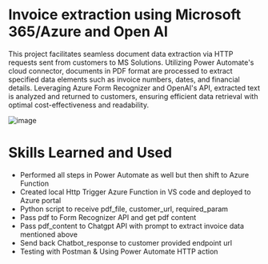 # Invoice extraction using Microsoft 365/Azure and Open AI 

This project facilitates seamless document data extraction via HTTP requests sent from customers to MS Solutions. Utilizing Power Automate's cloud connector, documents in PDF format are processed to extract specified data elements such as invoice numbers, dates, and financial details. Leveraging Azure Form Recognizer and OpenAI's API, extracted text is analyzed and returned to customers, ensuring efficient data retrieval with optimal cost-effectiveness and readability.

![image](https://github.com/MYousafTK/Invoice-extraction-using-Microsoft-365-Azure-and-Open-AI-/assets/128382787/29cab7b2-f531-46ff-b608-bdd5e8bbcdbb)

# Skills Learned and Used 

- Performed all steps in Power Automate as well but then shift to Azure Function 
- Created local Http Trigger Azure Function in VS code and deployed to Azure portal 
- Python script to receive pdf_file, customer_url, required_param 
- Pass pdf to Form Recognizer API and get pdf content 
- Pass pdf_content to Chatgpt API with prompt to extract invoice data mentioned above 
- Send back Chatbot_response to customer provided endpoint url 
- Testing with Postman & Using Power Automate HTTP action 
